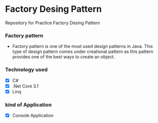# Factory Desing Pattern
Repository for Practice  Factory Desing Pattern

### Factory pattern
- Factory pattern is one of the most used design patterns in Java. This type of design pattern comes under creational pattern as this pattern provides one of the best ways to create an object.


### Technology used
- [x] C#
- [x] .Net Core 3.1
- [x] Linq   

### kind of Application

- [x] Console Application   
